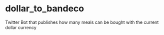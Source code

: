 # dollar_to_bandeco
Twitter Bot that publishes how many meals can be bought with the current dollar currency 
